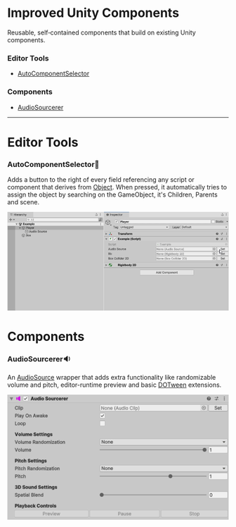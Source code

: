 # Improved Unity Components

Reusable, self‑contained components that build on existing Unity components.

### Editor Tools
- [AutoComponentSelector](#autocomponentselector)
### Components
- [AudioSourcerer](#audiosourcerer)

---

# Editor Tools

### AutoComponentSelector🔎
Adds a button to the right of every field referencing any script or component that derives from [Object](https://docs.unity3d.com/Manual/class-Object.html). When pressed, it automatically tries to assign the object by searching on the GameObject, it's Children, Parents and scene.

[![AutoComponentSelector Tool](docs/AutoComponentSelector.gif)]()

# Components

### AudioSourcerer🔉
An [AudioSource](https://docs.unity3d.com/6000.2/Documentation/Manual/class-AudioSource.html) wrapper that adds extra functionality like randomizable volume and pitch, editor-runtime preview and basic [DOTween](https://dotween.demigiant.com/) extensions.

[![AudioSourcerer Component](docs/AudioSourcerer.png)]()